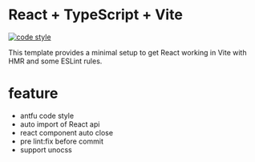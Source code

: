 # React + TypeScript + Vite

[![code style](https://antfu.me/badge-code-style.svg)](https://github.com/antfu/eslint-config)

This template provides a minimal setup to get React working in Vite with HMR and some ESLint rules.

# feature
- antfu code style
- auto import of React api
- react component auto close
- pre lint:fix before commit
- support unocss
